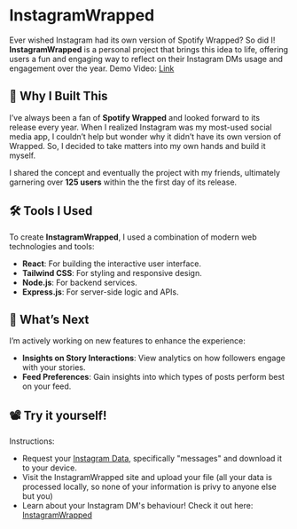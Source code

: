 # InstagramWrapped

Ever wished Instagram had its own version of Spotify Wrapped? So did I! **InstagramWrapped** is a personal project that brings this idea to life, offering users a fun and engaging way to reflect on their Instagram DMs usage and engagement over the year. 
Demo Video: [Link](https://www.loom.com/share/ac2e68a8e2514236b797d05f394a8bf9?sid=3755d918-30a3-4a9e-92b9-e0d5bdc3d46b)

## 🎯 Why I Built This

I’ve always been a fan of **Spotify Wrapped** and looked forward to its release every year. When I realized Instagram was my most-used social media app, I couldn’t help but wonder why it didn’t have its own version of Wrapped. So, I decided to take matters into my own hands and build it myself.

I shared the concept and eventually the project with my friends, ultimately garnering over **125 users** within the the first day of its release.

## 🛠️ Tools I Used

To create **InstagramWrapped**, I used a combination of modern web technologies and tools:

- **React**: For building the interactive user interface.
- **Tailwind CSS**: For styling and responsive design.
- **Node.js**: For backend services.
- **Express.js**: For server-side logic and APIs.

## 🚀 What’s Next

I’m actively working on new features to enhance the experience:
- **Insights on Story Interactions**: View analytics on how followers engage with your stories.
- **Feed Preferences**: Gain insights into which types of posts perform best on your feed.


## 📽️ Try it yourself!

Instructions:
- Request your [Instagram Data](https://help.instagram.com/181231772500920?helpref=about_content), specifically "messages" and download it to your device.
- Visit the InstagramWrapped site and upload your file (all your data is processed locally, so none of your information is privy to anyone else but you)
- Learn about your Instagram DM's behaviour!
Check it out here: [InstagramWrapped](https://instagram-wrapped-zeta.vercel.app/ )  


